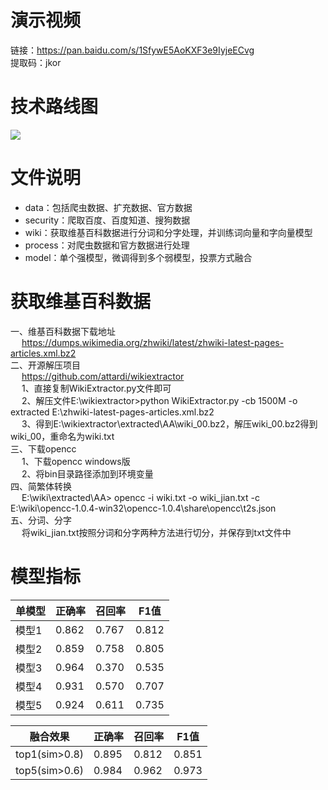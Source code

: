 # 演示视频
链接：https://pan.baidu.com/s/1SfywE5AoKXF3e9IyjeECvg   
提取码：jkor 
# 技术路线图
![](https://github.com/linwt/Intelligent-Customer-Service/blob/master/data/pic/framework.jpg)
# 文件说明
* data：包括爬虫数据、扩充数据、官方数据
* security：爬取百度、百度知道、搜狗数据
* wiki：获取维基百科数据进行分词和分字处理，并训练词向量和字向量模型
* process：对爬虫数据和官方数据进行处理
* model：单个强模型，微调得到多个弱模型，投票方式融合
# 获取维基百科数据
一、维基百科数据下载地址  
&emsp; https://dumps.wikimedia.org/zhwiki/latest/zhwiki-latest-pages-articles.xml.bz2   
二、开源解压项目  
&emsp; https://github.com/attardi/wikiextractor   
&emsp; 1、直接复制WikiExtractor.py文件即可  
&emsp; 2、解压文件E:\wikiextractor>python WikiExtractor.py -cb 1500M -o extracted E:\zhwiki-latest-pages-articles.xml.bz2  
&emsp; 3、得到E:\wikiextractor\extracted\AA\wiki_00.bz2，解压wiki_00.bz2得到wiki_00，重命名为wiki.txt  
三、下载opencc  
&emsp; 1、下载opencc windows版  
&emsp; 2、将bin目录路径添加到环境变量  
四、简繁体转换  
&emsp; E:\wiki\extracted\AA> opencc -i wiki.txt -o wiki_jian.txt -c E:\wiki\opencc-1.0.4-win32\opencc-1.0.4\share\opencc\t2s.json  
五、分词、分字  
&emsp; 将wiki_jian.txt按照分词和分字两种方法进行切分，并保存到txt文件中
# 模型指标
单模型|正确率|召回率|F1值
--|--|--|--|
模型1|0.862|0.767|0.812
模型2|0.859|0.758|0.805
模型3|0.964|0.370|0.535
模型4|0.931|0.570|0.707
模型5|0.924|0.611|0.735

融合效果|正确率|召回率|F1值
--|--|--|--|
top1(sim>0.8)|0.895|0.812|0.851
top5(sim>0.6)|0.984|0.962|0.973
